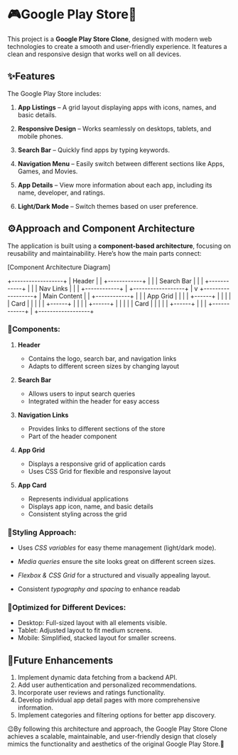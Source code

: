 # 🎮Google Play Store📱

This project is a **Google Play Store Clone**, designed with modern web technologies to create a smooth and user-friendly experience. It features a clean and responsive design that works well on all devices.

## ✨Features

The Google Play Store includes:

1. **App Listings** – A grid layout displaying apps with icons, names, and basic details.

2. **Responsive Design** – Works seamlessly on desktops, tablets, and mobile phones.

3. **Search Bar** – Quickly find apps by typing keywords.

4. **Navigation Menu** – Easily switch between different sections like Apps, Games, and Movies.

5. **App Details** – View more information about each app, including its name, developer, and ratings.

6. **Light/Dark Mode** – Switch themes based on user preference.

## ⚙️Approach and Component Architecture

The application is built using a **component-based architecture**, focusing on reusability and maintainability. Here’s how the main parts connect:

[Component Architecture Diagram]

+------------------+
|      Header      |
|  +------------+  |
|  | Search Bar |  |
|  +------------+  |
|  | Nav Links  |  |
|  +------------+  |
+------------------+
         |
         v
+------------------+
|   Main Content   |
|  +------------+  |
|  |  App Grid  |  |
|  |  +------+  |  |
|  |  | Card |  |  |
|  |  +------+  |  |
|  |  +------+  |  |
|  |  | Card |  |  |
|  |  +------+  |  |
|  +------------+  |
+------------------+

### 🔹Components:

1. **Header**
   - Contains the logo, search bar, and navigation links
   - Adapts to different screen sizes by changing layout

2. **Search Bar**
   - Allows users to input search queries
   - Integrated within the header for easy access

3. **Navigation Links**
   - Provides links to different sections of the store
   - Part of the header component

4. **App Grid**
   - Displays a responsive grid of application cards
   - Uses CSS Grid for flexible and responsive layout

5. **App Card**
   - Represents individual applications
   - Displays app icon, name, and basic details
   - Consistent styling across the grid

### 🎨Styling Approach:

- Uses *CSS variables* for easy theme management (light/dark mode).

- *Media queries* ensure the site looks great on different screen sizes.

- *Flexbox & CSS Grid* for a structured and visually appealing layout.

- Consistent *typography and spacing* to enhance readab

### 📲Optimized for Different Devices:

- Desktop: Full-sized layout with all elements visible.
- Tablet: Adjusted layout to fit medium screens.
- Mobile: Simplified, stacked layout for smaller screens.

## 🚀Future Enhancements

1. Implement dynamic data fetching from a backend API.
2. Add user authentication and personalized recommendations.
3. Incorporate user reviews and ratings functionality.
4. Develop individual app detail pages with more comprehensive information.
5. Implement categories and filtering options for better app discovery.

😉By following this architecture and approach, the Google Play Store Clone achieves a scalable, maintainable, and user-friendly design that closely mimics the functionality and aesthetics of the original Google Play Store.🎉
